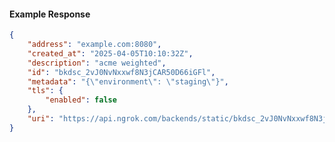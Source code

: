 <!-- Code generated for API Clients. DO NOT EDIT. -->

#### Example Response

```json
{
	"address": "example.com:8080",
	"created_at": "2025-04-05T10:10:32Z",
	"description": "acme weighted",
	"id": "bkdsc_2vJ0NvNxxwf8N3jCAR50D66iGFl",
	"metadata": "{\"environment\": \"staging\"}",
	"tls": {
		"enabled": false
	},
	"uri": "https://api.ngrok.com/backends/static/bkdsc_2vJ0NvNxxwf8N3jCAR50D66iGFl"
}
```

